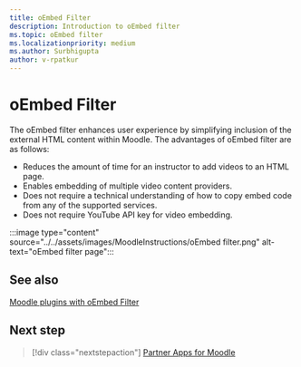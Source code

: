 ```yaml
---
title: oEmbed Filter
description: Introduction to oEmbed filter
ms.topic: oEmbed filter
ms.localizationpriority: medium
ms.author: Surbhigupta
author: v-rpatkur
---
```


# oEmbed Filter

The oEmbed filter enhances user experience by simplifying inclusion of the external HTML content within Moodle. The advantages of oEmbed filter are as follows: 

* Reduces the amount of time for an instructor to add videos to an HTML page.
* Enables embedding of multiple video content providers.
* Does not require a technical understanding of how to copy embed code from any of the supported services.
* Does not require YouTube API key for video embedding.

:::image type="content" source="../../assets/images/MoodleInstructions/oEmbed filter.png" alt-text="oEmbed filter page":::

## See also

[ Moodle plugins with oEmbed Filter](https://moodle.org/plugins/filter_oembed)

## Next step

> [!div class="nextstepaction"]
> [Partner Apps for Moodle](/teamblog)
